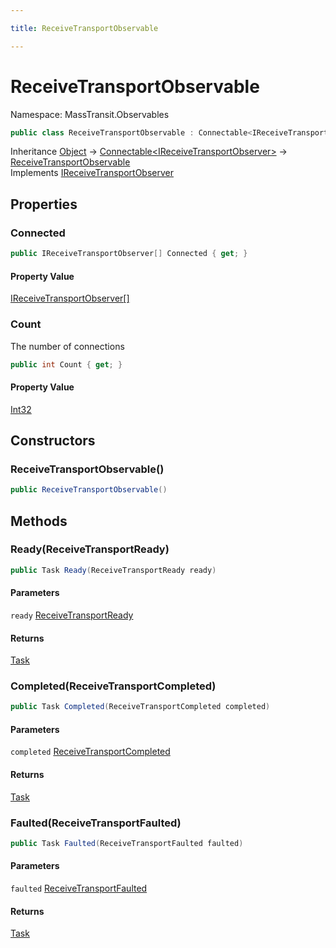 ```yaml
---

title: ReceiveTransportObservable

---
```


# ReceiveTransportObservable

Namespace: MassTransit.Observables

```csharp
public class ReceiveTransportObservable : Connectable<IReceiveTransportObserver>, IReceiveTransportObserver
```

Inheritance [Object](https://learn.microsoft.com/en-us/dotnet/api/system.object) → [Connectable\<IReceiveTransportObserver\>](../masstransit-util/connectable-1) → [ReceiveTransportObservable](../masstransit-observables/receivetransportobservable)<br/>
Implements [IReceiveTransportObserver](../masstransit/ireceivetransportobserver)

## Properties

### **Connected**

```csharp
public IReceiveTransportObserver[] Connected { get; }
```

#### Property Value

[IReceiveTransportObserver[]](../masstransit/ireceivetransportobserver)<br/>

### **Count**

The number of connections

```csharp
public int Count { get; }
```

#### Property Value

[Int32](https://learn.microsoft.com/en-us/dotnet/api/system.int32)<br/>

## Constructors

### **ReceiveTransportObservable()**

```csharp
public ReceiveTransportObservable()
```

## Methods

### **Ready(ReceiveTransportReady)**

```csharp
public Task Ready(ReceiveTransportReady ready)
```

#### Parameters

`ready` [ReceiveTransportReady](../masstransit/receivetransportready)<br/>

#### Returns

[Task](https://learn.microsoft.com/en-us/dotnet/api/system.threading.tasks.task)<br/>

### **Completed(ReceiveTransportCompleted)**

```csharp
public Task Completed(ReceiveTransportCompleted completed)
```

#### Parameters

`completed` [ReceiveTransportCompleted](../masstransit/receivetransportcompleted)<br/>

#### Returns

[Task](https://learn.microsoft.com/en-us/dotnet/api/system.threading.tasks.task)<br/>

### **Faulted(ReceiveTransportFaulted)**

```csharp
public Task Faulted(ReceiveTransportFaulted faulted)
```

#### Parameters

`faulted` [ReceiveTransportFaulted](../masstransit/receivetransportfaulted)<br/>

#### Returns

[Task](https://learn.microsoft.com/en-us/dotnet/api/system.threading.tasks.task)<br/>
